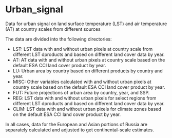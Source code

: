 # Urban_signal
Data for urban signal on land surface temperature (LST) and air temperature (AT) at country scales from different sources

The data are divided into the following directories:

* LST: LST data with and without urban pixels at country scale from different LST dproducts and based on different land cover data by year. 
* AT: AT data with and without urban pixels at country scale based on the default ESA CCI land cover product by year.
* LU: Urban area by country based on different products by country and year.
* MISC: Other variables calculated with and without urban pixels at country scale based on the default ESA CCI land cover product by year.
* FUT: Future projections of urban area by country, year, and SSP.
* REG: LST data with and without urban pixels for select regions from different LST dproducts and based on different land cover data by year. 
* CLIM: LST data with and without urban pixels for climate zones based on the default ESA CCI land cover product by year.

In all cases, data for the European and Asian portions of Russia are separately calculated and adjusted to get continental-scale estimates.

